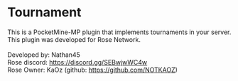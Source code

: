 # Tournament
This is a PocketMine-MP plugin that implements tournaments in your server. This plugin was developed for Rose Network.
<br/><br/>
Developed by: Nathan45 <br/>
Rose discord: https://discord.gg/SEBwjwWC4w <br/>
Rose Owner: KaOz (github: https://github.com/NOTKAOZ)<br/>
